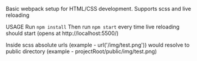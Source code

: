 Basic webpack setup for HTML/CSS development. Supports scss and live reloading

USAGE
    Run ```npm install```
    Then run ```npm start``` every time live reloading should start (opens at http://localhost:5500/)

Inside scss absolute urls (example - url('/img/test.png')) would resolve to public directory (example - projectRoot/public/img/test.png)